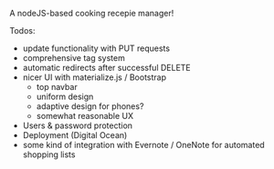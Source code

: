 A nodeJS-based cooking recepie manager!

Todos:

+  update functionality with PUT requests
+  comprehensive tag system
+  automatic redirects after successful DELETE
+  nicer UI with materialize.js / Bootstrap
    * top navbar
    * uniform design
    * adaptive design for phones?
    * somewhat reasonable UX
+  Users & password protection
+  Deployment (Digital Ocean)
+  some kind of integration with Evernote / OneNote for automated shopping lists